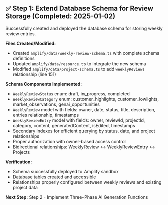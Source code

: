## ✅ Step 1: Extend Database Schema for Review Storage (Completed: 2025-01-02)

Successfully created and deployed the database schema for storing weekly review entries.

**Files Created/Modified:**
- Created `amplify/data/weekly-review-schema.ts` with complete schema definitions
- Updated `amplify/data/resource.ts` to integrate the new schema
- Modified `amplify/data/project-schema.ts` to add `weeklyReviews` relationship (line 151)

**Schema Components Implemented:**
- `WeeklyReviewStatus` enum: draft, in_progress, completed
- `WeeklyReviewCategory` enum: customer_highlights, customer_lowlights, market_observations, genai_opportunities
- `WeeklyReview` model with fields: owner, date, status, title, description, entries relationship, timestamps
- `WeeklyReviewEntry` model with fields: owner, reviewId, projectId, category, content, generatedContent, isEdited, timestamps
- Secondary indexes for efficient querying by status, date, and project relationships
- Proper authorization with owner-based access control
- Bidirectional relationships: WeeklyReview ↔ WeeklyReviewEntry ↔ Projects

**Verification:**
- Schema successfully deployed to Amplify sandbox
- Database tables created and accessible
- Relationships properly configured between weekly reviews and existing project data

**Next Step:** Step 2 - Implement Three-Phase AI Generation Functions